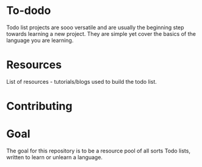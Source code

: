 # To-dodo
Todo list projects are sooo versatile and are usually the beginning step towards learning a new project. They are simple yet cover
the basics of the language you are learning.

# Resources
List of resources - tutorials/blogs used to build the todo list.


# Contributing


# Goal 
The goal for this repository is to be a resource pool of all sorts Todo lists, written to learn or unlearn a language.
